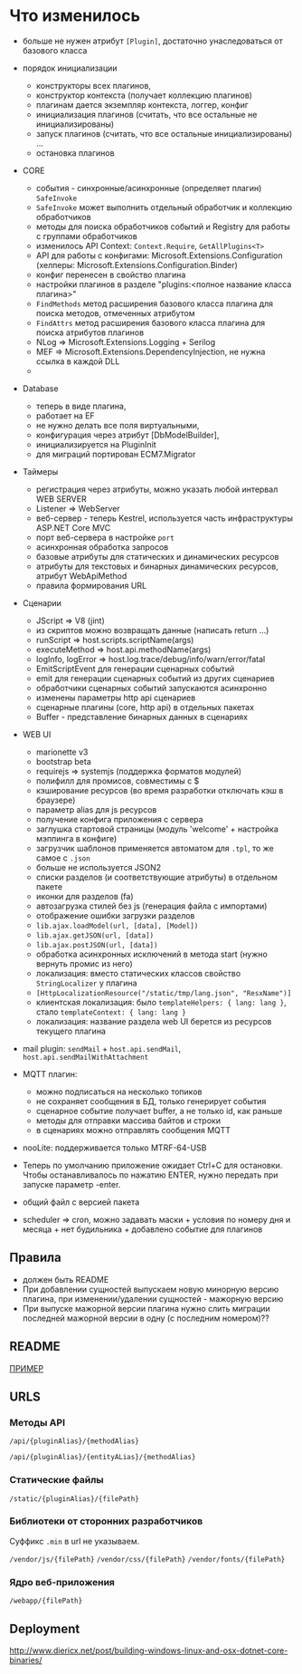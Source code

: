 ﻿# Что изменилось

- больше не нужен атрибут `[Plugin]`, достаточно унаследоваться от базового класса
- порядок инициализации
  - конструкторы всех плагинов,
  - конструктор контекста (получает коллекцию плагинов)
  - плагинам дается экземпляр контекста, логгер, конфиг
  - инициализация плагинов (считать, что все остальные не инициализированы)
  - запуск плагинов (считать, что все остальные инициализированы)
    ...
  - остановка плагинов
- CORE
  - события - синхронные/асинхронные (определяет плагин) `SafeInvoke`
  - `SafeInvoke` может выполнить отдельный обработчик и коллекцию обработчиков
  - методы для поиска обработчиков событий и Registry для работы с группами обработчиков
  - изменилось API Context: `Context.Require`, `GetAllPlugins<T>`
  - API для работы с конфигами: Microsoft.Extensions.Configuration (хелперы: Microsoft.Extensions.Configuration.Binder)
  - конфиг перенесен в свойство плагина
  - настройки плагинов в разделе "plugins:<полное название класса плагина>"
  - `FindMethods` метод расширения базового класса плагина для поиска методов, отмеченных атрибутом
  - `FindAttrs` метод расширения базового класса плагина для поиска атрибутов плагинов
  - NLog => Microsoft.Extensions.Logging + Serilog
  - MEF => Microsoft.Extensions.DependencyInjection, не нужна ссылка в каждой DLL
  -
- Database
  - теперь в виде плагина,
  - работает на EF
  - не нужно делать все поля виртуальными,
  - конфигурация через атрибут [DbModelBuilder],
  - инициализируется на PluginInit
  - для миграций портирован ECM7.Migrator
- Таймеры
  - регистрация через атрибуты, можно указать любой интервал
WEB SERVER
  - Listener => WebServer
  - веб-сервер - теперь Kestrel, используется часть инфраструктуры ASP.NET Core MVC
  - порт веб-сервера в настройке `port`
  - асинхронная обработка запросов
  - базовые атрибуты для статических и динамических ресурсов
  - атрибуты для текстовых и бинарных динамических ресурсов, атрибут WebApiMethod
  - правила формирования URL
- Сценарии
  - JScript => V8 (jint)
  - из скриптов можно возвращать данные (написать return ...)
  - runScript => host.scripts.scriptName(args)
  - executeMethod => host.api.methodName(args)
  - logInfo, logError => host.log.trace/debug/info/warn/error/fatal
  - EmitScriptEvent для генерации сценарных событий
  - emit для генерации сценарных событий из других сценариев
  - обработчики сценарных событий запускаются асинхронно
  - изменены параметры http api сценариев
  - сценарные плагины (core, http api) в отдельных пакетах
  - Buffer - представление бинарных данных в сценариях
- WEB UI
  - marionette v3
  - bootstrap beta
  - requirejs => systemjs (поддержка форматов модулей)
  - полифилл для промисов, совместимы с $
  - кэширование ресурсов (во время разработки отключать кэш в браузере)
  - параметр alias для js ресурсов
  - получение конфига приложения с сервера
  - заглушка стартовой страницы (модуль 'welcome' + настройка мэппинга в конфиге)
  - загрузчик шаблонов применяется автоматом для `.tpl`, то же самое с `.json`
  - больше не используется JSON2
  - списки разделов (и соответствующие атрибуты) в отдельном пакете
  - иконки для разделов (fa)
  - автозагрузка стилей без js (генерация файла с импортами)
  - отображение ошибки загрузки разделов
  - `lib.ajax.loadModel(url, [data], [Model])`
  - `lib.ajax.getJSON(url, [data])`
  - `lib.ajax.postJSON(url, [data])`
  - обработка асинхронных исключений в метода start (нужно вернуть промис из него)
  - локализация: вместо статических классов свойство `StringLocalizer` у плагина
  - `[HttpLocalizationResource("/static/tmp/lang.json", "ResxName")]`
  - клиентская локализация: было `templateHelpers: { lang: lang }`, стало `templateContext: { lang: lang }`
  - локализация: название раздела web UI берется из ресурсов текущего плагина

- mail plugin: `sendMail` + `host.api.sendMail`, `host.api.sendMailWithAttachment`
- MQTT плагин:
  - можно подписаться на несколько топиков
  - не сохраняет сообщения в БД, только генерирует события
  - сценарное событие получает buffer, а не только id, как раньше
  - методы для отправки массива байтов и строки
  - в сценариях можно отправлять сообщения MQTT
- nooLite: поддерживается только MTRF-64-USB


- Теперь по умолчанию приложение ожидает Ctrl+C для остановки. Чтобы останавливалось по нажатию ENTER, нужно передать при запуске параметр -enter.
- общий файл с версией пакета
- scheduler => cron, можно задавать маски + условия по номеру дня и месяца + нет будильника + добавлено событие для плагинов


## Правила
- должен быть README
- При добавлении сущностей выпускаем новую минорную версию плагина, при изменении/удалении сущностей - мажорную версию
- При выпуске мажорной версии плагина нужно слить миграции последней мажорной версии в одну (с последним номером)??

## README

[ПРИМЕР](https://gist.github.com/dima117/a59ec07b732bfe6a99d3c89fa87aeb71)

## URLS

### Методы API

`/api/{pluginAlias}/{methodAlias}`

`/api/{pluginAlias}/{entityALias}/{methodAlias}`

### Статические файлы

`/static/{pluginAlias}/{filePath}`

### Библиотеки от сторонних разработчиков

Суффикс `.min` в url не указываем.

`/vendor/js/{filePath}`
`/vendor/css/{filePath}`
`/vendor/fonts/{filePath}`

### Ядро веб-приложения

`/webapp/{filePath}`

## Deployment

http://www.diericx.net/post/building-windows-linux-and-osx-dotnet-core-binaries/
